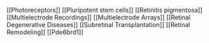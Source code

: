 [[Photoreceptors]]
[[Pluripotent stem cells]]
[[Retinitis pigmentosa]]
[[Multielectrode Recordings]]
[[Multielectrode Arrays]]
[[Retinal Degenerative Diseases]]
[[Subretinal Transplantation]]
[[Retinal Remodeling]]
[[Pde6brd1]]
